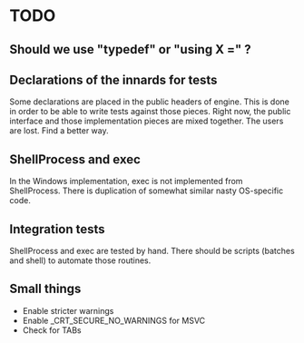 # TODO

## Should we use "typedef" or "using X =" ?


## Declarations of the innards for tests

Some declarations are placed in the public headers of engine.  This is done in order to be able to write tests against those pieces.  Right now, the public interface and those implementation pieces are mixed together.  The users are lost.   Find a better way.


## ShellProcess and exec

In the Windows implementation, exec is not implemented from ShellProcess.  There is duplication of somewhat similar nasty OS-specific code.


## Integration tests

ShellProcess and exec are tested by hand.  There should be scripts (batches and shell) to automate those routines.


## Small things

- Enable stricter warnings
- Enable _CRT_SECURE_NO_WARNINGS for MSVC
- Check for TABs

